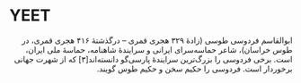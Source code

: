 # YEET
<div dir="rtl">
‎ابوالقاسم فردوسی طوسی (زادهٔ ۳۲۹ هجری قمری – درگذشتهٔ ۴۱۶ هجری قمری، در طوس خراسان)، شاعر حماسه‌سرای ایرانی و سرایندهٔ شاهنامه، حماسهٔ ملی ایران، است. برخی فردوسی را بزرگ‌ترین سرایندهٔ پارسی‌گو دانسته‌اند[۳] که از شهرت جهانی برخوردار است. فردوسی را حکیم سخن و حکیم طوس گویند.
</div>
